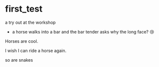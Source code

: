 # first_test
a try out at the workshop


* a horse walks into a bar and the bar tender asks why the long face?
😢
 
Horses are cool.

I wish I can ride a horse again.

so are snakes
